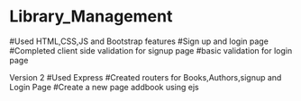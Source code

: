 # Library_Management
#Used HTML,CSS,JS and Bootstrap features
#Sign up and login page
#Completed client side validation for signup page
#basic validation for login page

Version 2
#Used Express
#Created routers for Books,Authors,signup and Login Page
#Create a new page addbook using ejs
